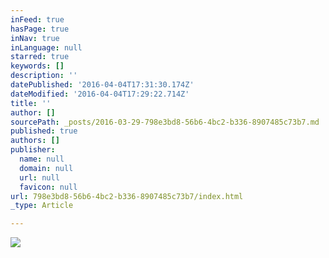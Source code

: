 ```yaml
---
inFeed: true
hasPage: true
inNav: true
inLanguage: null
starred: true
keywords: []
description: ''
datePublished: '2016-04-04T17:31:30.174Z'
dateModified: '2016-04-04T17:29:22.714Z'
title: ''
author: []
sourcePath: _posts/2016-03-29-798e3bd8-56b6-4bc2-b336-8907485c73b7.md
published: true
authors: []
publisher:
  name: null
  domain: null
  url: null
  favicon: null
url: 798e3bd8-56b6-4bc2-b336-8907485c73b7/index.html
_type: Article

---
```

![](https://the-grid-user-content.s3-us-west-2.amazonaws.com/b436ffae-208a-45f8-9e9a-b5c62bfb3e52.png)